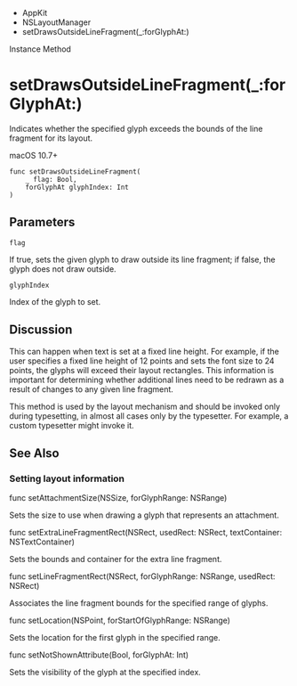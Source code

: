 

- AppKit
- NSLayoutManager
-  setDrawsOutsideLineFragment(\_:forGlyphAt:) 

Instance Method

# setDrawsOutsideLineFragment(\_:forGlyphAt:)

Indicates whether the specified glyph exceeds the bounds of the line fragment for its layout.

macOS 10.7+

``` source
func setDrawsOutsideLineFragment(
    _ flag: Bool,
    forGlyphAt glyphIndex: Int
)
```

## Parameters 

`flag`  

If true, sets the given glyph to draw outside its line fragment; if false, the glyph does not draw outside.

`glyphIndex`  

Index of the glyph to set.

## Discussion

This can happen when text is set at a fixed line height. For example, if the user specifies a fixed line height of 12 points and sets the font size to 24 points, the glyphs will exceed their layout rectangles. This information is important for determining whether additional lines need to be redrawn as a result of changes to any given line fragment.

This method is used by the layout mechanism and should be invoked only during typesetting, in almost all cases only by the typesetter. For example, a custom typesetter might invoke it.

## See Also

### Setting layout information

func setAttachmentSize(NSSize, forGlyphRange: NSRange)

Sets the size to use when drawing a glyph that represents an attachment.

func setExtraLineFragmentRect(NSRect, usedRect: NSRect, textContainer: NSTextContainer)

Sets the bounds and container for the extra line fragment.

func setLineFragmentRect(NSRect, forGlyphRange: NSRange, usedRect: NSRect)

Associates the line fragment bounds for the specified range of glyphs.

func setLocation(NSPoint, forStartOfGlyphRange: NSRange)

Sets the location for the first glyph in the specified range.

func setNotShownAttribute(Bool, forGlyphAt: Int)

Sets the visibility of the glyph at the specified index.

